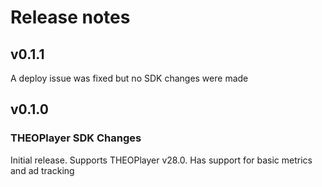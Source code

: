 # Release notes
## v0.1.1
A deploy issue was fixed but no SDK changes were made

## v0.1.0
### THEOPlayer SDK Changes
Initial release. Supports THEOPlayer v28.0. Has support for basic metrics and ad tracking 



